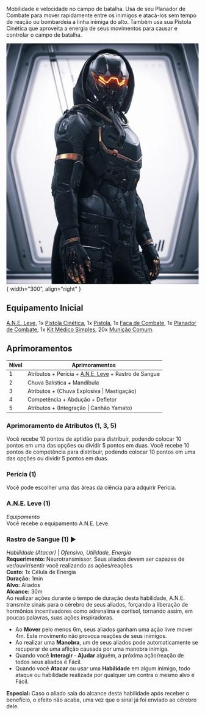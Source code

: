 Mobilidade e velocidade no campo de batalha. Usa de seu Planador de Combate para mover rapidamente entre os inimigos e atacá-los sem tempo de reação ou bombardeia a linha inimiga do alto. Também usa sua Pistola Cinética que aproveita a energia de seus movimentos para causar e controlar o campo de batalha.

![Piloto](../../../../images/human/pilot.jpg){ width="300", align="right" }

<!-- ## Passiva: Raciocínio Rápido

Você não faz rolagem de Iniciativa quando requisitado, em vez disso, você sempre atua na mesma iniciativa do seu aliado mais rápido, podendo escolher agir antes ou depois dele. -->

## Equipamento Inicial

[A.N.E. Leve](../../../human/ane.md), 1x [Pistola Cinética](../../equipment/weapons.md#armas-de-fogo), 1x [Pistola](../../equipment/weapons.md#armas-de-fogo), 1x [Faca de Combate](../../equipment/weapons.md#armas-brancas), 1x [Planador de Combate](../../equipment/equipments.md#neurotransmissor), 1x [Kit Médico Simples](../../scienceRecipes/biology.md#suporte), 20x [Munição Comum](../../../../rules/weapon_armor/ammo.md).

## Aprimoramentos

| Nível | Aprimoramentos                                                                |
| ----- | ----------------------------------------------------------------------------- |
| 1     | Atributos + Perícia + [A.N.E. Leve](../../../human/ane.md) + Rastro de Sangue |
| 2     | Chuva Balística + Mandíbula                                                   |
| 3     | Atributos + (Chuva Explosiva \| Mastigação)                                   |
| 4     | Competência + Abdução + Defletor                                              |
| 5     | Atributos + (Integração \| Canhão Yamato)                                     |

### Aprimoramento de Atributos (1, 3, 5)

Você recebe 10 pontos de aptidão para distribuir, podendo colocar 10 pontos em uma das opções ou dividir 5 pontos em duas.
Você recebe 10 pontos de competência para distribuir, podendo colocar 10 pontos em uma das opções ou dividir 5 pontos em duas.

### Perícia (1)

Você pode escolher uma das áreas da ciência para adquirir Perícia.

### A.N.E. Leve (1)

_Equipamento_  
Você recebe o equipamento A.N.E. Leve.

### Rastro de Sangue (1) :arrow_forward:

_Habilidade (Atacar)_ \| _Ofensivo, Utilidade, Energia_  
**Requerimento:** Neurotransmissor. Seus aliados devem ser capazes de ver/ouvir/sentir você realizando as ações/reações  
**Custo:** 1x Célula de Energia  
**Duração:** 1min  
**Alvo:** Aliados  
**Alcance:** 30m  
Ao realizar ações durante o tempo de duração desta habilidade, A.N.E. transmite sinais para o cérebro de seus aliados, forçando a liberação de hormônios incentivadores como adrenalina e cortisol, tornando assim, em poucas palavras, suas ações inspiradoras.

- Ao **Mover** pelo menos 6m, seus aliados ganham uma ação livre mover 4m. Este movimento não provoca reações de seus inimigos.
- Ao realizar uma **Manobra**, um de seus aliados pode automaticamente se recuperar de uma aflição causada por uma manobra inimiga.
- Quando você **Interagir - Ajudar** alguém, a próxima ação/reação de todos seus aliados é Fácil.
- Quando você **Atacar** ou usar uma **Habilidade** em algum inimigo, todo ataque ou habilidade realizada por qualquer um contra o mesmo alvo é Fácil.

**Especial:** Caso o aliado saia do alcance desta habilidade após receber o benefício, o efeito não acaba, uma vez que o sinal já foi enviado ao cérebro dele.